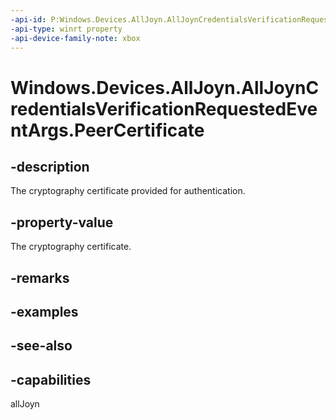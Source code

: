 ```yaml
---
-api-id: P:Windows.Devices.AllJoyn.AllJoynCredentialsVerificationRequestedEventArgs.PeerCertificate
-api-type: winrt property
-api-device-family-note: xbox
---
```


<!-- Property syntax
public Windows.Security.Cryptography.Certificates.Certificate PeerCertificate { get; }
-->

# Windows.Devices.AllJoyn.AllJoynCredentialsVerificationRequestedEventArgs.PeerCertificate

## -description
The cryptography certificate provided for authentication.

## -property-value
The cryptography certificate.

## -remarks

## -examples

## -see-also


## -capabilities
allJoyn